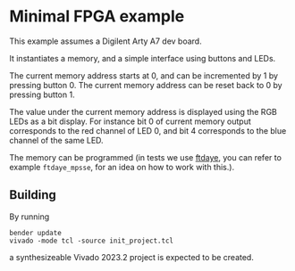 # Minimal FPGA example

This example assumes a Digilent Arty A7 dev board.

It instantiates a memory, and a simple interface using buttons and LEDs.

The current memory address starts at 0, and can be incremented by 1 by pressing button 0.
The current memory address can be reset back to 0 by pressing button 1.

The value under the current memory address is displayed using the RGB LEDs as a bit display.
For instance bit 0 of current memory output corresponds to the red channel of LED 0, and bit 4 corresponds to the blue channel of the same LED.

The memory can be programmed (in tests we use [ftdaye](https://github.com/onsdagens/ftdaye), you can refer to example `ftdaye_mpsse`, for an idea on how to work with this.).

## Building
By running
```
bender update
vivado -mode tcl -source init_project.tcl
```
a synthesizeable Vivado 2023.2 project is expected to be created.

